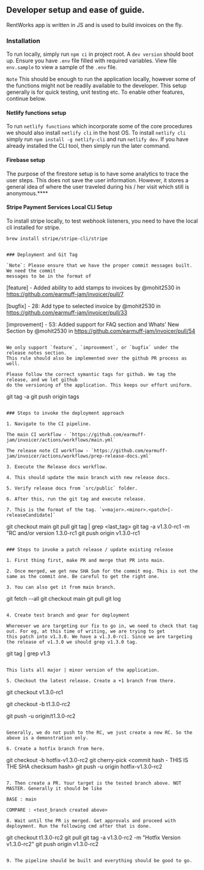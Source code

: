 ## Developer setup and ease of guide.

RentWorks app is written in JS and is used to build invoices on the fly.

### Installation

To run locally, simply run `npm ci` in project root. A `dev version` should boot up. Ensure you have `.env` file filled with
required variables. View file `env.sample` to view a sample of the `.env` file.

`Note`
This should be enough to run the application locally, however some of the functions might not be readily available to the
developer. This setup generally is for quick testing, unit testing etc. To enable other features, continue below.

#### Netlify functions setup

To run `netlify functions` which incorporate some of the core procedures we should also install `netlify cli` in the host OS. To install `netlify cli` simply run `npm install -g netlify-cli` and run `netlify dev`. If you have already installed the CLI tool, then simply run the later command.

#### Firebase setup

The purpose of the firestore setup is to have some analytics to trace the user steps. This does not save the user information. However, it stores a general idea of where the user traveled during his / her visit which still is anonymous.\*\*\*\*

#### Stripe Payment Services Local CLI Setup

To install stripe locally, to test webhook listeners, you need to have the local cli installed for stripe.

```
brew install stripe/stripe-cli/stripe


### Deployment and Git Tag

`Note`: Please ensure that we have the proper commit messages built. We need the commit
messages to be in the format of

```
[feature] - Added ability to add stamps to invoices by @mohit2530 in https://github.com/earmuff-jam/invoicer/pull/7

[bugfix] - 28: Add type to selected invoice by @mohit2530 in https://github.com/earmuff-jam/invoicer/pull/33

[improvement] - 53: Added support for FAQ section and Whats' New Section by @mohit2530 in https://github.com/earmuff-jam/invoicer/pull/54

```

We only support `feature`, `improvement`, or `bugfix` under the release notes section.
This rule should also be implemented over the github PR process as well.

Please follow the correct symantic tags for github. We tag the release, and we let github
do the versioning of the application. This keeps our effort uniform.

```
git tag <tagname> -a <!-- create new tag from here with description. -->
git push origin tags

```

### Steps to invoke the deployment approach

1. Navigate to the CI pipeline.

The main CI workflow - `https://github.com/earmuff-jam/invoicer/actions/workflows/main.yml`

The release note CI workflow - `https://github.com/earmuff-jam/invoicer/actions/workflows/prep-release-docs.yml`

3. Execute the Release docs workflow.

4. This should update the main branch with new release docs.

5. Verify release docs from `src/public` folder.

6. After this, run the git tag and execute release.

7. This is the format of the tag. `v<major>.<minor>.<patch>[-releaseCandidate]`

```
git checkout main
git pull
git tag | grep <last_tag>
git tag -a v1.3.0-rc1 -m "RC and/or version 1.3.0-rc1
git push origin v1.3.0-rc1

```

### Steps to invoke a patch release / update existing release

1. First thing first, make PR and merge that PR into main.

2. Once merged, we get new SHA Sum for the commit msg. This is not the same as the commit one. Be careful to get the right one.

3. You can also get it from main branch.

```
git fetch --all
git checkout main
git pull
git log
```

4. Create test branch and gear for deployment

Whereever we are targeting our fix to go in, we need to check that tag out. For eg, at this time of writing, we are trying to get
this patch into v1.3.0. We have a v1.3.0-rc1. Since we are targeting the release of v1.3.0 we should grep v1.3.0 tag.

```
git tag | grep v1.3

```

This lists all major | minor version of the application.

5. Checkout the latest release. Create a +1 branch from there.

```
git checkout v1.3.0-rc1

git checkout -b t1.3.0-rc2 <!-- creating new +1 tag -->

git push -u origin/t1.3.0-rc2
```

Generally, we do not push to the RC, we just create a new RC. So the above is a demonstration only.

6. Create a hotfix branch from here.

```
git checkout -b hotfix-v1.3.0-rc2
git cherry-pick <commit hash - THIS IS THE SHA checksum hash>
git push -u origin hotfix-v1.3.0-rc2

```

7. Then create a PR. Your target is the tested branch above. NOT MASTER. Generally it should be like

BASE : main

COMPARE : <test_branch created above>

8. Wait until the PR is merged. Get approvals and proceed with deployment. Run the following cmd after that is done.

```
git checkout t1.3.0-rc2
git pull
git tag -a v1.3.0-rc2 -m "Hotfix Version v1.3.0-rc2"
git push origin v1.3.0-rc2

```

9. The pipeline should be built and everything should be good to go.
